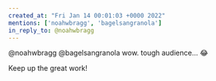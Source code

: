 ```yaml
---
created_at: "Fri Jan 14 00:01:03 +0000 2022"
mentions: ['noahwbragg', 'bagelsangranola']
in_reply_to: @noahwbragg
---
```


@noahwbragg @bagelsangranola wow. tough audience... 😂

Keep up the great work!